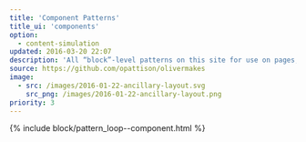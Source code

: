 ```yaml
---
title: 'Component Patterns'
title_ui: 'components'
option:
  - content-simulation
updated: 2016-03-20 22:07
description: 'All “block”-level patterns on this site for use on pages, such as images and text blocks.'
source: https://github.com/opattison/olivermakes
image:
  - src: /images/2016-01-22-ancillary-layout.svg
    src_png: /images/2016-01-22-ancillary-layout.png
priority: 3
---
```


{% include block/pattern_loop--component.html %}
